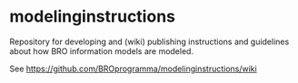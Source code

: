 # modelinginstructions
Repository for developing and (wiki) publishing instructions and guidelines about how BRO information models are modeled.

See https://github.com/BROprogramma/modelinginstructions/wiki
